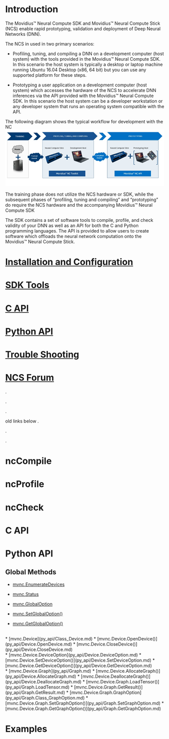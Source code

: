 # Introduction
The Movidius™ Neural Compute SDK and Movidius™ Neural Compute Stick (NCS) enable rapid prototyping, validation and deployment of Deep Neural Networks (DNN).

The NCS in used in two primary scenarios:
- Profiling, tuning, and compiling a DNN on a development computer (host system) with the tools provided in the Movidius™ Neural Compute SDK. In this scenario the host system is typically a desktop or laptop machine running Ubuntu 16.04 Desktop (x86, 64 bit) but you can use any supported platform for these steps.

- Prototyping a user application on a development computer (host system) which accesses the hardware of the NCS to accelerate DNN inferences via the API provided with the Movidius™ Neural Compute SDK. In this scenario the host system can be a developer workstation or any developer system that runs an operating system compatible with the API. 

The following diagram shows the typical workflow for development with the NC
![](images/ncs_workflow.jpg)

The training phase does not utilize the NCS hardware or SDK, while the subsequent phases of “profiling, tuning and compiling” and “prototyping” do require the NCS hardware and the accompanying Movidius™ Neural Compute SDK

The SDK contains a set of software tools to compile, profile, and check validity of your DNN as well as an API for both the C and Python programming languages.  The API is provided to allow users to create software which offloads the neural network computation onto the Movidius™ Neural Compute Stick.

# [Installation and Configuration](install.md)
# [SDK Tools](tools.md)
# [C API](c_api/c_api.md)
# [Python API](py_api/python_api.md)
# [Trouble Shooting](troubleshooting.md)
# [NCS Forum](forum.md)
. 

.
 
. 

old links below
. 

.
 
. 


# ncCompile

# ncProfile

# ncCheck

# C API

# Python API

## Global Methods

* [mvnc.EnumerateDevices](py_api/EnumerateDevices.md)
* [mvnc.Status](py_api/Status.md)


* [mvnc.GlobalOption](py_api/GlobalOption.md)
* [mvnc.SetGlobalOption()](py_api/SetGlobalOption.md)
* [mvnc.GetGlobalOption()](py_api/GetGlobalOption.md)
<br>
* [mvnc.Device](py_api/Class_Device.md)
  * [mvnc.Device.OpenDevice()](py_api/Device.OpenDevice.md)
  * [mvnc.Device.CloseDevice()](py_api/Device.CloseDevice.md)
<br>
  * [mvnc.Device.DeviceOption](py_api/Device.DeviceOption.md)
  * [mvnc.Device.SetDeviceOption()](py_api/Device.SetDeviceOption.md)
  * [mvnc.Device.GetDeviceOption()](py_api/Device.GetDeviceOption.md)
<br>  
  * [mvnc.Device.Graph](py_api/Graph.md)
  * [mvnc.Device.AllocateGraph()](py_api/Device.AllocateGraph.md)  
  * [mvnc.Device.DeallocateGraph()](py_api/Device.DeallocateGraph.md)  
    * [mvnc.Device.Graph.LoadTensor()](py_api/Graph.LoadTensor.md)  
    * [mvnc.Device.Graph.GetResult()](py_api/Graph.GetResult.md)  
    * [mvnc.Device.Graph.GraphOption](py_api/Graph.Class_GraphOption.md)
    * [mvnc.Device.Graph.SetGraphOption()](py_api/Graph.SetGraphOption.md)  
    * [mvnc.Device.Graph.GetGraphOption()](py_api/Graph.GetGraphOption.md)  

# Examples


